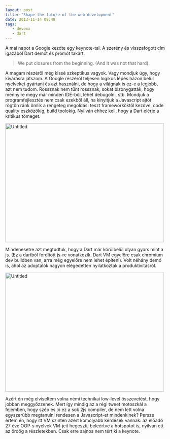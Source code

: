 ```yaml
---
layout: post
title: "Shape the future of the web development"
date: 2013-11-14 09:48
tags: 
   - devoxx
   - dart
---
```

A mai napot a Google kezdte egy keynote-tal. A szerény és visszafogott cím igazából Dart demót és promót takart.

>  We put closures from the beginning. (And it was not that hard).

A magam részéről még kissé szkeptikus vagyok. Vagy mondjuk úgy, hogy kivárásra játszom. A Google részéről teljesen logikus lépés házon belül nyelveket gyártani és azt használni, de hogy a világnak is ez-e a legjobb, azt nem tudom. Rossznak nem tűnt rossznak, sokat bizonygatták, hogy mennyire megy már minden IDE-ből, lehet debugolni, stb. Mondjuk a programfejlesztés nem csak ezekből áll, ha kinyitjuk a Javascript ajtót rögtön ránk ömlik a rengeteg megoldás: teszt framewörköktől kezdve, code quality eszközökig, build toolokig. Nyilván ehhez kell, hogy a Dart elérje a kritikus tömeget.

<a href="http://www.flickr.com/photos/108542198@N03/10852096745/" title="Untitled by dpcconsultingltd, on Flickr"><img src="http://farm6.staticflickr.com/5515/10852096745_366c416616.jpg" width="500" height="375" alt="Untitled"></a>

Mindenesetre azt megtudtuk, hogy a Dart már körülbelül olyan gyors mint a js. (Ez a dartból fordított js-re vonatkozik. Dart VM egyelőre csak chromium dev buildben van, arra még egyelőre nem lehet építeni). Volt néhány demó is, ahol az adoptálók nagyon elégedetten nyilatkoztak a produktivitásról.

<a href="http://www.flickr.com/photos/108542198@N03/10852158846/" title="Untitled by dpcconsultingltd, on Flickr"><img src="http://farm3.staticflickr.com/2875/10852158846_5956ce114e.jpg" width="500" height="375" alt="Untitled"></a>

Azért én még elviseltem volna némi technikai low-level összevetést, hogy jobban meggyőzzenek. Mert így  mindig az a régi tweet motoszkál a fejemben, hogy szép és jó ez a sok 2js compiler, de nem lett volna egyszerűbb megtanulni rendesen a Javascript-et mindenkinek? Persze értem én, hogy itt VM szinten azért komolyabb kérdések vannak: az előadó 27 éve OOP-s nyelvek VM-jeit hegeszti, beleértve a hotspotot is, nyilvan ott az ördög a részletekben. Csak erre sajnos nem tért ki a keynote.
